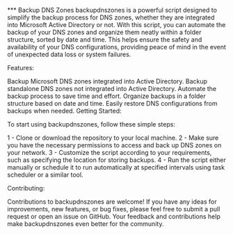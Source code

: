 *** Backup DNS Zones
backupdnszones is a powerful script designed to simplify the backup process for DNS zones, whether they are integrated into Microsoft Active Directory or not. 
With this script, you can automate the backup of your DNS zones and organize them neatly within a folder structure, sorted by date and time. 
This helps ensure the safety and availability of your DNS configurations, providing peace of mind in the event of unexpected data loss or system failures.

Features:

Backup Microsoft DNS zones integrated into Active Directory.
Backup standalone DNS zones not integrated into Active Directory.
Automate the backup process to save time and effort.
Organize backups in a folder structure based on date and time.
Easily restore DNS configurations from backups when needed.
Getting Started:

To start using backupdnszones, follow these simple steps:

1 - Clone or download the repository to your local machine.
2 - Make sure you have the necessary permissions to access and back up DNS zones on your network.
3 - Customize the script according to your requirements, such as specifying the location for storing backups.
4 - Run the script either manually or schedule it to run automatically at specified intervals using task scheduler or a similar tool.

Contributing:

Contributions to backupdnszones are welcome! If you have any ideas for improvements, new features, or bug fixes, please feel free to submit a pull request or open an issue on GitHub. 
Your feedback and contributions help make backupdnszones even better for the community.
